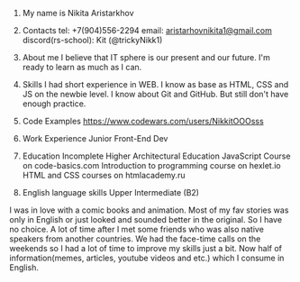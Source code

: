 1. My name is
Nikita Aristarkhov 

2. Contacts
tel: +7(904)556-2294
email: aristarhovnikita1@gmail.com
discord(rs-school): Kit (@trickyNikk1) 

3. About me
I believe that IT sphere is our present and our future. I'm ready to learn as much as I can. 

4. Skills
I had short experience in WEB. I know as base as HTML, CSS and JS on the newbie level. I know about Git and GitHub. But still don't have enough practice.

5. Code Examples
https://www.codewars.com/users/NikkitOOOsss

6. Work Experience
Junior Front-End Dev

7. Education
Incomplete Higher Architectural Education 
JavaScript Course on code-basics.com 
Introduction to programming course on hexlet.io
HTML and CSS courses on htmlacademy.ru

8. English language skills 
Upper Intermediate (B2)

I was in love with a comic books and animation. Most of my fav stories was only in English or just looked and sounded better in the original. So I have no choice. A lot of time after I met some friends who was also native speakers from another countries. We had the face-time calls on the weekends so I had a lot of time to improve my skills just a bit. Now half of information(memes, articles, youtube videos and etc.) which I consume in English.